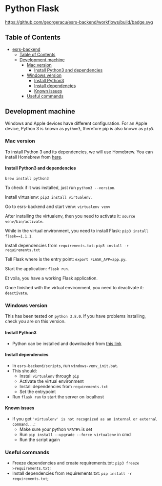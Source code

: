 # Python Flask

https://github.com/georgeracu/esrs-backend/workflows/build/badge.svg

## Table of Contents

- [esrs-backend](#esrs-backend)
  - [Table of Contents](#table-of-contents)
  - [Development machine](#development-machine)
    - [Mac version](#mac-version)
      - [Install Python3 and dependencies](#install-python3-and-dependencies)
    - [Windows version](#windows-version)
      - [Install Python3](#install-python3)
      - [Install dependencies](#install-dependencies)
      - [Known issues](#known-issues)
    - [Useful commands](#useful-commands)

## Development machine

Windows and Apple devices have different configuration. For an Apple device, Python 3 is known as `python3`, therefore pip is also known as `pip3`.

### Mac version

To install Python 3 and its dependencies, we will use Homebrew. You can install Homebrew from [here](https://brew.sh/).

#### Install Python3 and dependencies

`brew install python3`

To check if it was installed, just run `python3 --version`.

Install virtualenv: `pip3 install virtualenv`.

Go to esrs-backend and start venv: `virtualenv venv`

After installing the virtualenv, then you need to activate it: `source venv/bin/activate`.

While in the virtual environment, you need to install Flask: `pip3 install flask==1.1.1`.

Install dependencies from `requirements.txt`: `pip3 install -r requirements.txt`

Tell Flask where is the entry point: `export FLASK_APP=app.py`.

Start the application: `flask run`.

Et voila, you have a working Flask application.

Once finished with the virtual environment, you need to deactivate it: `deactivate`.

### Windows version

This has been tested on `python 3.8.0`. If you have problems installing, check you are on this version.

#### Install Python3

- Python can be installed and downloaded from [this link](https://www.python.org/downloads/)

#### Install dependencies

- In `esrs-backend/scripts`, run `windows-venv_init.bat`.
- This should:
  - Install `virtualenv` through `pip`
  - Activate the virtual environment
  - Install dependencies from `requirements.txt`
  - Set the entrypoint
- Run `flask run` to start the server on localhost

#### Known issues

- If you get `'virtualenv' is not recognized as an internal or external command...`:
  - Make sure your python `%PATH%` is set
  - Run `pip install --upgrade --force virtualenv` in cmd
  - Run the script again

### Useful commands

- Freeze dependencies and create requirements.txt: `pip3 freeze >requirements.txt`;
- Install dependencies from requirements.txt: `pip install -r requirements.txt`;
